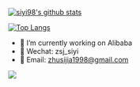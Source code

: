 <!--
**siyi98/siyi98** is a ✨ _special_ ✨ repository because its `README.md` (this file) appears on your GitHub profile.

Here are some ideas to get you started:

- 🔭 I’m currently working on ...
- 🌱 I’m currently learning ...
- 👯 I’m looking to collaborate on ...
- 🤔 I’m looking for help with ...
- 💬 Ask me about ...
- 📫 How to reach me: ...
- 😄 Pronouns: ...
- ⚡ Fun fact: ...
-->
[![siyi98's github stats](https://github-readme-stats.vercel.app/api?username=siyi98&bg_color=30,e96443,904e95&title_color=fff&text_color=fff&show_icons=true&icon_color=ffff00&include_all_commits=true&hide=stars)](https://github.com/siyi98)

[![Top Langs](https://github-readme-stats.vercel.app/api/top-langs/?username=siyi98&layout=compact)](https://github.com/siyi98)



- 🔭 I’m currently working on Alibaba
- 💬 Wechat: zsj_siyi
- 📮 Email: zhusijia1998@gmail.com

<img src="https://visitor-badge.glitch.me/badge?page_id=siyi98" />

